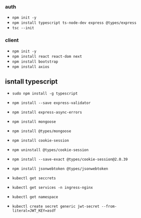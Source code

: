 ### auth
- ``` npm init -y ```
- ``` npm install typescript ts-node-dev express @types/express ```
- ``` tsc --init ```
### client
- ``` npm init -y ```
- ``` npm install react react-dom next ```
- ``` npm install bootstrap ```
- ``` npm install axios ```
## isntall typescript
- ``` sudo npm install -g typescript ```


- ``` npm install --save express-validator ```
- ``` npm install express-async-errors ```
- ``` npm install mongoose ```
- ``` npm install @types/mongoose ```
- ``` npm install cookie-session ```
- ``` npm uninstall @types/cookie-session ```
- ``` npm install --save-exact @types/cookie-session@2.0.39 ```
- ``` npm install jsonwebtoken @types/jsonwebtoken ```



- ``` kubectl get seccrets ```
- ``` kubectl get services -n ingress-nginx ```
- ``` kubectl get namespace ```
- ``` kubectl create secret generic jwt-secret --from-literal=JWT_KEY=asdf ```